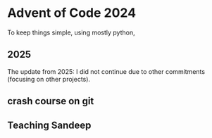 # Advent of Code 2024 
 
 To keep things simple, using mostly python,
 
## 2025

The update from 2025: I did not continue due to other commitments (focusing on other projects).

## crash course on git
## Teaching Sandeep
